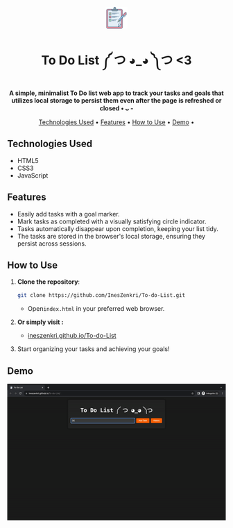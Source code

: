 
<p align="center">
  <img src="check.png" alt="ToDo List Web App" width="50">
</p>

<h1 align="center">To Do List ༼ つ ◕_◕ ༽つ <3 </h1>

<p align="center">
  <strong>A simple, minimalist To Do list web app to track your tasks and goals that utilizes local storage to persist them even after the page is refreshed or closed  • ᴗ - </strong>
</p>

<p align="center">
  <a href="#technologies-used">Technologies Used</a> •
  <a href="#features">Features</a> •
  <a href="#how-to-use">How to Use</a> •
  <a href="#demo">Demo</a> •
 
</p>

## Technologies Used

- HTML5
- CSS3
- JavaScript

## Features

- Easily add tasks with a goal marker.
- Mark tasks as completed with a visually satisfying circle indicator.
- Tasks automatically disappear upon completion, keeping your list tidy.
- The tasks are stored in the browser's local storage, ensuring they persist across sessions.

## How to Use

1. **Clone the repository**:

      ``` bash
      git clone https://github.com/InesZenkri/To-do-List.git
      ```
  
   - Open`index.html` in your preferred web browser.

2. **Or simply visit :**

   - [ineszenkri.github.io/To-do-List](https://ineszenkri.github.io/To-do-List/)
  
3. Start organizing your tasks and achieving your goals! 

## Demo


![Demo](demo.gif)


